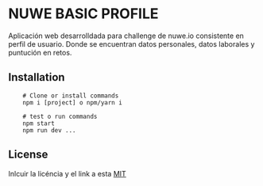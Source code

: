 # NUWE BASIC PROFILE

Aplicación web desarrolldada para challenge de nuwe.io consistente en perfil de usuario. Donde se encuentran datos personales, datos laborales y puntución en retos.


## Installation


```shell
    # Clone or install commands
    npm i [project] o npm/yarn i 
```

```shell
    # test o run commands
    npm start
    npm run dev ...
```

## License 

Inlcuir la licéncia y el link a esta
[MIT](https://opensource.org/licenses/MIT)

